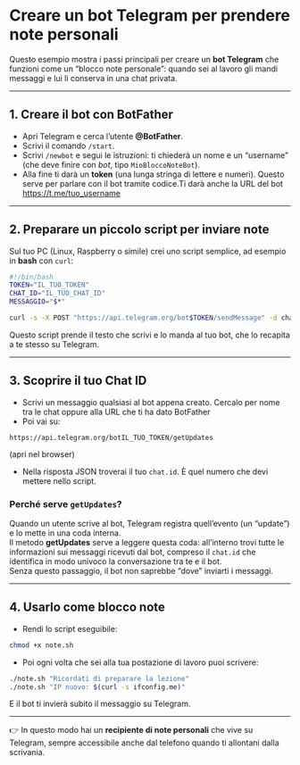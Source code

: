 # Creare un bot Telegram per prendere note personali

Questo esempio mostra i passi principali per creare un **bot Telegram** che funzioni come un “blocco note personale”: quando sei al lavoro gli mandi messaggi e lui li conserva in una chat privata.

---

## 1. Creare il bot con BotFather
- Apri Telegram e cerca l’utente **@BotFather**.  
- Scrivi il comando `/start`.  
- Scrivi `/newbot` e segui le istruzioni: ti chiederà un nome e un “username” (che deve finire con *bot*, tipo `MioBloccoNoteBot`).  
- Alla fine ti darà un **token** (una lunga stringa di lettere e numeri). Questo serve per parlare con il bot tramite codice.Ti darà anche la URL del bot https://t.me/tuo_username


---

## 2. Preparare un piccolo script per inviare note

Sul tuo PC (Linux, Raspberry o simile) crei uno script semplice, ad esempio in **bash** con `curl`:

```bash
#!/bin/bash
TOKEN="IL_TUO_TOKEN"
CHAT_ID="IL_TUO_CHAT_ID"
MESSAGGIO="$*"

curl -s -X POST "https://api.telegram.org/bot$TOKEN/sendMessage" -d chat_id="$CHAT_ID" -d text="$MESSAGGIO"
```

Questo script prende il testo che scrivi e lo manda al tuo bot, che lo recapita a te stesso su Telegram.

---

## 3. Scoprire il tuo Chat ID

- Scrivi un messaggio qualsiasi al bot appena creato. Cercalo per nome tra le chat oppure alla URL che ti ha dato BotFather
- Poi vai su:  

```
https://api.telegram.org/botIL_TUO_TOKEN/getUpdates
```  

(apri nel browser)  

- Nella risposta JSON troverai il tuo `chat.id`. È quel numero che devi mettere nello script.

### Perché serve `getUpdates`?
Quando un utente scrive al bot, Telegram registra quell’evento (un “update”) e lo mette in una coda interna.  
Il metodo **getUpdates** serve a leggere questa coda: all’interno trovi tutte le informazioni sui messaggi ricevuti dal bot, compreso il `chat.id` che identifica in modo univoco la conversazione tra te e il bot.  
Senza questo passaggio, il bot non saprebbe “dove” inviarti i messaggi.

---

## 4. Usarlo come blocco note

- Rendi lo script eseguibile:

```bash
chmod +x note.sh
```

- Poi ogni volta che sei alla tua postazione di lavoro puoi scrivere:

```bash
./note.sh "Ricordati di preparare la lezione"
./note.sh "IP nuovo: $(curl -s ifconfig.me)"
```

E il bot ti invierà subito il messaggio su Telegram.

---

👉 In questo modo hai un **recipiente di note personali** che vive su Telegram, sempre accessibile anche dal telefono quando ti allontani dalla scrivania.
